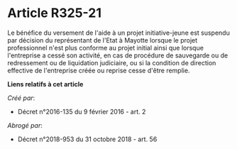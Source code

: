 # Article R325-21

Le bénéfice du versement de l'aide à un projet initiative-jeune est suspendu par décision du représentant de l'Etat à Mayotte
lorsque le projet professionnel n'est plus conforme au projet initial ainsi que lorsque l'entreprise a cessé son activité, en
cas de procédure de sauvegarde ou de redressement ou de liquidation judiciaire, ou si la condition de direction effective de
l'entreprise créée ou reprise cesse d'être remplie.

**Liens relatifs à cet article**

_Créé par_:

  - Décret n°2016-135 du 9 février 2016 - art. 2

_Abrogé par_:

  - Décret n°2018-953 du 31 octobre 2018 - art. 56
